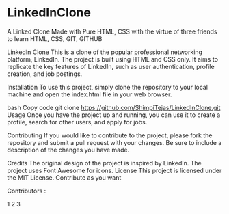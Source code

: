 # LinkedInClone
A Linked Clone Made with Pure HTML, CSS with the virtue of three friends to learn HTML, CSS, GIT, GITHUB



LinkedIn Clone
This is a clone of the popular professional networking platform, LinkedIn. The project is built using HTML and CSS only. It aims to replicate the key features of LinkedIn, such as user authentication, profile creation, and job postings.

Installation
To use this project, simply clone the repository to your local machine and open the index.html file in your web browser.

bash
Copy code
git clone https://github.com/ShimpiTejas/LinkedInClone.git
Usage
Once you have the project up and running, you can use it to create a profile, search for other users, and apply for jobs.

Contributing
If you would like to contribute to the project, please fork the repository and submit a pull request with your changes. Be sure to include a description of the changes you have made.

Credits
The original design of the project is inspired by LinkedIn.
The project uses Font Awesome for icons.
License
This project is licensed under the MIT License. Contribute as you want



Contributors :

1 
2
3
